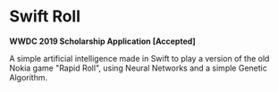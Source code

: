 # Swift Roll
**WWDC 2019 Scholarship Application [Accepted]**

A simple artificial intelligence made in Swift to play a version of the old Nokia game "Rapid Roll", using Neural Networks and a simple Genetic Algorithm.
